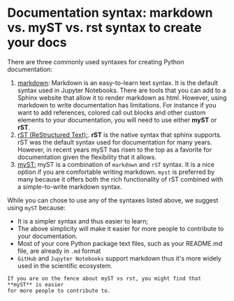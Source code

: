 # Documentation syntax: markdown vs. myST vs. rst syntax to create your docs

There are three commonly used syntaxes for creating Python documentation:
1. [markdown](https://www.markdownguide.org/): Markdown is an easy-to-learn text
syntax. It is the default syntax used in Jupyter Notebooks. There are tools that you can add to a Sphinx website that allow it to render markdown as html. However, using markdown to write documentation has limitations. For instance if you want to add references,
colored call out blocks and other custom elements to your documentation, you will
need to use either **myST** or **rST**.
1. [rST (ReStructured Text):](https://www.sphinx-doc.org/en/master/usage/restructuredtext/basics.html). **rST** is the native syntax that sphinx supports. rST was the default syntax used for documentation for many years. However, in recent years myST has risen to the top as a favorite for documentation given the flexibility that it allows.
1. [myST:](https://myst-parser.readthedocs.io/en/latest/intro.html) myST is a combination of `markdown` and `rST` syntax. It is a nice option if you are comfortable writing markdown. `myst` is preferred by many because it offers both the rich functionality
of rST combined with a simple-to-write markdown syntax.

While you can chose to use any of the syntaxes listed above, we suggest using
`myST` because:

* It is a simpler syntax and thus easier to learn;
* The above simplicity will make it easier for more people to contribute to your documentation.
* Most of your core Python package text files, such as your README.md file, are already in `.md` format
* `GitHub` and `Jupyter Notebooks` support markdown thus it's more widely used in the scientific ecosystem.


```{tip}
If you are on the fence about myST vs rst, you might find that **myST** is easier
for more people to contribute to.
```

<!-- TODO
- add some text examples of using rst vs md vs myst?
- Better explain what rst / myst offer that markdown can't do
-->
